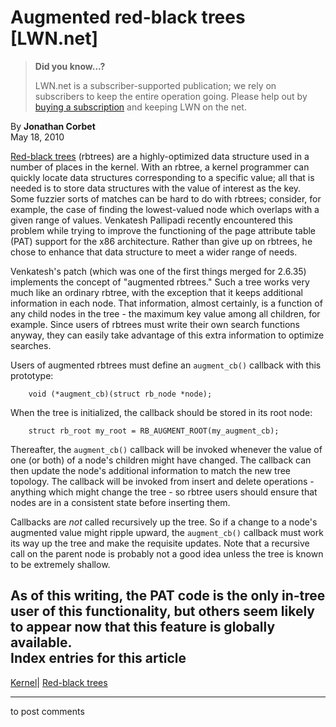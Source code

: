# Augmented red-black trees [LWN.net]

> **Did you know...?**
> 
> LWN.net is a subscriber-supported publication; we rely on subscribers to keep the entire operation going. Please help out by [buying a subscription](/Promo/nst-nag4/subscribe) and keeping LWN on the net. 

By **Jonathan Corbet**  
May 18, 2010 

[Red-black trees](http://lwn.net/Articles/184495/) (rbtrees) are a highly-optimized data structure used in a number of places in the kernel. With an rbtree, a kernel programmer can quickly locate data structures corresponding to a specific value; all that is needed is to store data structures with the value of interest as the key. Some fuzzier sorts of matches can be hard to do with rbtrees; consider, for example, the case of finding the lowest-valued node which overlaps with a given range of values. Venkatesh Pallipadi recently encountered this problem while trying to improve the functioning of the page attribute table (PAT) support for the x86 architecture. Rather than give up on rbtrees, he chose to enhance that data structure to meet a wider range of needs. 

Venkatesh's patch (which was one of the first things merged for 2.6.35) implements the concept of "augmented rbtrees." Such a tree works very much like an ordinary rbtree, with the exception that it keeps additional information in each node. That information, almost certainly, is a function of any child nodes in the tree - the maximum key value among all children, for example. Since users of rbtrees must write their own search functions anyway, they can easily take advantage of this extra information to optimize searches. 

Users of augmented rbtrees must define an `augment_cb()` callback with this prototype: 
    
    
        void (*augment_cb)(struct rb_node *node);
    

When the tree is initialized, the callback should be stored in its root node: 
    
    
        struct rb_root my_root = RB_AUGMENT_ROOT(my_augment_cb);
    

Thereafter, the `augment_cb()` callback will be invoked whenever the value of one (or both) of a node's children might have changed. The callback can then update the node's additional information to match the new tree topology. The callback will be invoked from insert and delete operations - anything which might change the tree - so rbtree users should ensure that nodes are in a consistent state before inserting them. 

Callbacks are _not_ called recursively up the tree. So if a change to a node's augmented value might ripple upward, the `augment_cb()` callback must work its way up the tree and make the requisite updates. Note that a recursive call on the parent node is probably not a good idea unless the tree is known to be extremely shallow. 

As of this writing, the PAT code is the only in-tree user of this functionality, but others seem likely to appear now that this feature is globally available.  
Index entries for this article  
---  
[Kernel](/Kernel/Index)| [Red-black trees](/Kernel/Index#Red-black_trees)  
  


* * *

to post comments 
